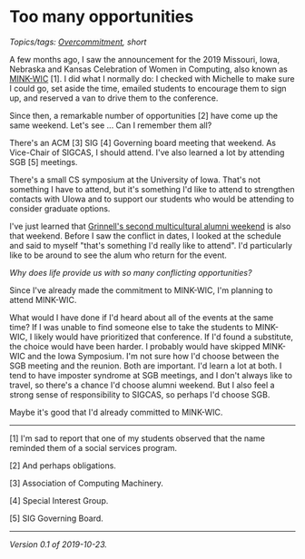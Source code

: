 Too many opportunities
======================

*Topics/tags: [Overcommitment](index-overcommitment), short*

A few months ago, I saw the announcement for the 2019 Missouri, Iowa,
Nebraska and Kansas Celebration of Women in Computing, also known
as [MINK-WIC](https://www.minkwic.org/) [1].  I did what I normally
do: I checked with Michelle to make sure I could go, set aside the
time, emailed students to encourage them to sign up, and reserved
a van to drive them to the conference.

Since then, a remarkable number of opportunities [2] have come up the
same weekend.  Let's see ... Can I remember them all?  

There's an ACM [3] SIG [4] Governing board meeting that weekend.
As Vice-Chair of SIGCAS, I should attend.  I've also learned a lot
by attending SGB [5] meetings.

There's a small CS symposium at the University of Iowa.  That's not
something I have to attend, but it's something I'd like to attend
to strengthen contacts with UIowa and to support our students who
would be attending to consider graduate options.

I've just learned that [Grinnell's second multicultural alumni
weekend](https://alumni.grinnell.edu/events/event-registrations/multicultural-alumni-reunion-2019)
is also that weekend.  Before I saw the conflict in dates, I looked
at the schedule and said to myself "that's something I'd really
like to attend".  I'd particularly like to be around to see the
alum who return for the event.

_Why does life provide us with so many conflicting opportunities?_

Since I've already made the commitment to MINK-WIC, I'm planning to
attend MINK-WIC.  

What would I have done if I'd heard about all of
the events at the same time?  If I was unable to find someone else to
take the students to MINK-WIC, I likely would have prioritized that
conference.  If I'd found a substitute, the choice would have been harder.
I probably would have skipped MINK-WIC and the Iowa Symposium.  I'm
not sure how I'd choose between the SGB meeting and the reunion.
Both are important.  I'd learn a lot at both.  I tend to have
imposter syndrome at SGB meetings, and I don't always like to travel,
so there's a chance I'd choose alumni weekend.  But I also feel a
strong sense of responsibility to SIGCAS, so perhaps I'd choose
SGB.  

Maybe it's good that I'd already committed to MINK-WIC.

---

[1] I'm sad to report that one of my students observed that the
name reminded them of a social services program.

[2] And perhaps obligations.

[3] Association of Computing Machinery.

[4] Special Interest Group.

[5] SIG Governing Board.

---

*Version 0.1 of 2019-10-23.*
